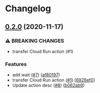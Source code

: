# Changelog

## [0.2.0](https://www.github.com/google-github-actions/deploy-cloudrun/compare/v0.1.0...v0.2.0) (2020-11-17)


### ⚠ BREAKING CHANGES

* transfer Cloud Run action (#1)

### Features

* add wait ([#7](https://www.github.com/google-github-actions/deploy-cloudrun/issues/7)) ([af80197](https://www.github.com/google-github-actions/deploy-cloudrun/commit/af80197d45a57e58031c68188979f7fcb2e63b82))
* transfer Cloud Run action ([#1](https://www.github.com/google-github-actions/deploy-cloudrun/issues/1)) ([6928ef0](https://www.github.com/google-github-actions/deploy-cloudrun/commit/6928ef0afe589614373c7d6ccc6f1dd4b149f96f))
* Update action desc ([#8](https://www.github.com/google-github-actions/deploy-cloudrun/issues/8)) ([b062ab9](https://www.github.com/google-github-actions/deploy-cloudrun/commit/b062ab9147fffb51a9c0f4f63090ccb37b884280))
